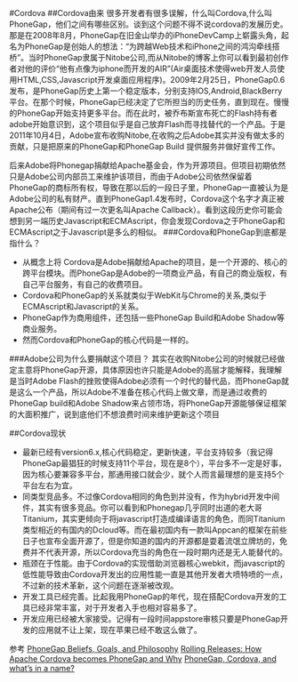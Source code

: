 #Cordova
##Cordova由来
很多开发者有很多误解，什么叫Cordova,什么叫PhoneGap，他们之间有哪些区别。谈到这个问题不得不说cordova的发展历史。那是在2008年8月，PhoneGap在旧金山举办的iPhoneDevCamp上崭露头角，起名为PhoneGap是创始人的想法：“为跨越Web技术和iPhone之间的鸿沟牵线搭桥”。当时PhoneGap隶属于Nitobe公司,而从Nitobe的博客上你可以看到最初创作者对他的评价“他有点像为iphone而开发的AIR”(Air桌面技术使得web开发人员使用HTML,CSS,Javascript开发桌面应用程序)。2009年2月25日，PhoneGap0.6发布，是PhoneGap历史上第一个稳定版本，分别支持IOS,Android,BlackBerry平台。在那个时候，PhoneGap已经决定了它所担当的历史任务，直到现在。慢慢的PhoneGap开始支持更多平台。而在此时，被乔布斯宣布死亡的Flash持有者adobe开始意识到，这个项目似乎是自己放弃Flash而寻找替代的一个产品。于是2011年10月4日，Adobe宣布收购Nitobe,在收购之后Adobe其实并没有做太多的贡献，只是把原来的PhoneGap和PhoneGap Build 提供服务并做好宣传工作。

后来Adobe将Phonegap捐献给Apache基金会，作为开源项目。但项目初期依然只是Adobe公司内部员工来维护该项目，而由于Adobe公司依然保留着PhoneGap的商标所有权，导致在那以后的一段日子里，PhoneGap一直被认为是Adobe公司的私有财产。直到PhoneGap1.4发布时，Cordova这个名字才真正被Apache公布（期间有过一次更名叫Apache Callback）。看到这段历史你可能会想到另一端历史Javascript和ECMAscript，你会发现Cordova之于PhoneGap和ECMAscript之于Javascript是多么的相似。
###Cordova和PhoneGap到底都是指什么？
* 从概念上将 Cordova是Adobe捐献给Apache的项目，是一个开源的、核心的跨平台模块。而PhoneGap是Adobe的一项商业产品，有自己的商业版权，有自己平台服务，有自己的收费项目。
* Cordova和PhoneGap的关系就类似于WebKit与Chrome的关系,类似于ECMAscript和Javascript的关系。
* PhoneGap作为商用组件，还包括一些PhoneGap Build和Adobe Shadow等商业服务。
* 然而Cordova和PhoneGap的核心代码是一样的。

###Adobe公司为什么要捐献这个项目？
其实在收购Nitobe公司的时候就已经做定主意将PhoneGap开源，具体原因也许只能是Adobe的高层才能解释，我理解是当时Adobe Flash的挫败使得Adobe必须有一个时代的替代品，而PhoneGap就是这么一个产品，所以Adobe不准备在核心代码上做文章，而是通过收费的PhoneGap build和Adobe Shadow来占领市场，将PhoneGap开源能够保证框架的大面积推广，说到底他们不想浪费时间来维护更新这个项目

##Cordova现状
* 最新已经有version6.x,核心代码稳定，更新快速，平台支持较多（我记得PhoneGap最猖狂的时候支持11个平台，现在是8个），平台多不一定是好事，因为核心要兼容多平台，那通用接口就会少，就个人而言最理想的是支持5个平台左右为宜。
* 同类型竞品多。不过像Cordova相同的角色到并没有，作为hybrid开发中间件，其实有很多竞品。你可以看到和Phonegap几乎同时出道的老大哥Titanium，其实更倾向于将javascript打造成编译语言的角色，而同Titanium类型相近的有国内的Dcloud等。而在最初国内有一款叫Appcan的框架在前些日子也宣布全面开源了，但是你知道的国内的开源都是耍着流氓立牌坊的，免费并不代表开源，所以Cordova充当的角色在一段时期内还是无人能替代的。
* 瓶颈在于性能。由于Cordova的实现借助浏览器核心webkit，而javascript的低性能导致由Cordova开发出的应用性能一直是其他开发者大喷特喷的一点，不过新的技术革新，这个问题在逐渐被改观。
* 开发工具已经完善。比起我用PhoneGap的年代，现在搭配Cordova开发的工具已经非常丰富，对于开发者入手也相对容易多了。
* 开发应用已经被大家接受。记得有一段时间appstore审核只要是PhoneGap开发的应用就不让上架，现在苹果已经不敢这么做了。

参考
[PhoneGap Beliefs, Goals, and Philosophy](http://phonegap.com/2012/05/09/phonegap-beliefs-goals-and-philosophy/)
[Rolling Releases: How Apache Cordova becomes PhoneGap and Why](http://phonegap.com/2012/04/12/rolling-releases-how-apache-cordova-becomes-phonegap-and-why/)
[PhoneGap, Cordova, and what’s in a name?](http://phonegap.com/2012/03/19/phonegap-cordova-and-what%E2%80%99s-in-a-name/)

